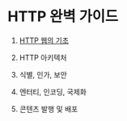 # HTTP 완벽 가이드

1. [HTTP 웹의 기초](./20211102)

2. HTTP 아키텍처

3. 식별, 인가, 보안

4. 엔터티, 인코딩, 국제화

5. 콘텐츠 발행 및 배포
